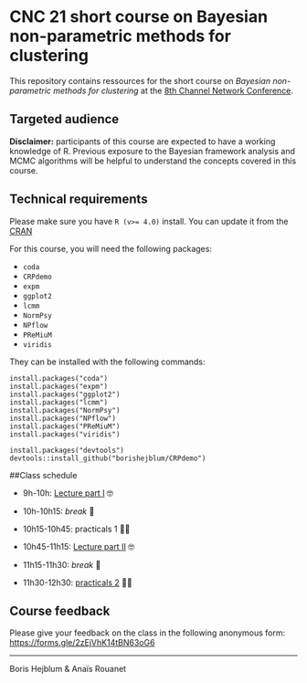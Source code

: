 # CNC 21 short course on Bayesian non-parametric methods for clustering

This repository contains ressources for the short course on *Bayesian non-parametric methods for clustering* at the [8th Channel Network Conference](https://cnc21.sciencesconf.org/).

## Targeted audience

**Disclaimer:** participants of this course are expected to have a working knowledge of R. Previous exposure to the Bayesian framework analysis and MCMC algorithms will be helpful to understand the concepts covered in this course.

## Technical requirements

Please make sure you have `R (v>= 4.0)` install. You can update it from the [CRAN](https://cran.r-project.org/)

For this course, you will need the following packages:

 - `coda`
 - `CRPdemo`
 - `expm`
 - `ggplot2`
 - `lcmm`
 - `NormPsy`
 - `NPflow`
 - `PReMiuM`
 - `viridis`


They can be installed with the following commands:

```{r}
install.packages("coda")
install.packages("expm")
install.packages("ggplot2")
install.packages("lcmm")
install.packages("NormPsy")
install.packages("NPflow")
install.packages("PReMiuM")
install.packages("viridis")

install.packages("devtools")
devtools::install_github("borishejblum/CRPdemo")
```

##Class schedule

 - 9h-10h: [Lecture part I](https://raw.githubusercontent.com/borishejblum/BNPclusteringCNC21/main/BNPclustering_part1.html) 🤓
 
 - 10h-10h15: _break_ 🥳
 
 - 10h15-10h45: practicals 1 🧑‍💻
 
 - 10h45-11h15: [Lecture part II](https://github.com/borishejblum/BNPclusteringCNC21/raw/main/Bayesian_NP_clustering_part2.pdf) 🤓
 
 - 11h15-11h30: _break_ 🥳
 
 - 11h30-12h30: [practicals 2](https://raw.githubusercontent.com/borishejblum/BNPclusteringCNC21/main/Practical_Part2.Rmd) 🧑‍💻

## Course feedback

Please give your feedback on the class in the following anonymous form:
https://forms.gle/2zEjVhK14tBN63oG6

----
Boris Hejblum & Anaïs Rouanet
